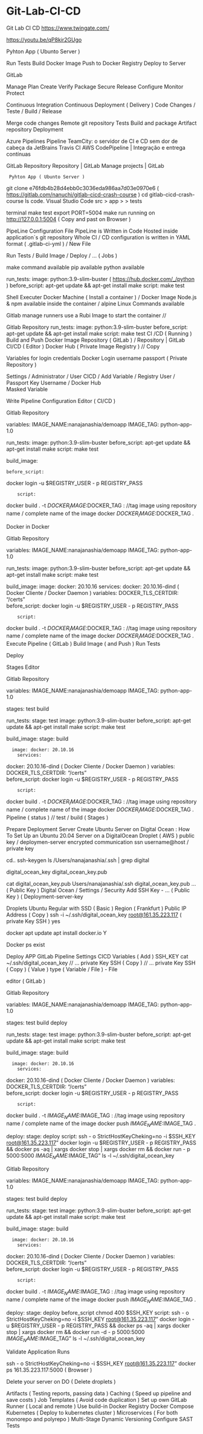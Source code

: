 # Git-Lab-CI-CD

Git Lab CI CD 
https://www.twingate.com/


https://youtu.be/qP8kir2GUgo

Pyhton App ( Ubunto Server ) 

Run Tests 
Build Docker Image
Push to Docker Registry 
Deploy to Server 

GitLab

Manage 
Plan 
Create
Verify 
Package 
Secure 
Release 
Configure 
Monitor 
Protect 

Continuous Integration 
Continuous Deployment ( Delivery ) 
Code Changes / Teste / Build / Release 

Merge code changes 
Remote git repository 
Tests
Build and package 
Artifact repository 
Deployment  

Azure Pipelines
Pipeline
TeamCity: o servidor de CI e CD sem dor de cabeça da JetBrains
Travis CI
AWS CodePipeline | Integração e entrega contínuas

GitLab Repository 
Repository | GitLab
Manage projects | GitLab

 
     Pyhton App ( Ubunto Server ) 

git clone e76fdb4b28d4ebb0c3036eda986aa7d03e0970e6 ( https://gitlab.com/nanuchi/gitlab-cicd-crash-course ) 
cd gitlab-cicd-crash-course 
ls
code. 
Visual Studio Code
src > app > > tests 

terminal 
make test
export PORT=5004 
make run 
running on http://127.0.0.1:5004 ( Copy and past on Browser ) 

PipeLine Configuration File
PipeLine is Written in Code
Hosted inside application´s git repository 
Whole CI / CD configuration is written in YAML format ( .gitlab-ci-yml ) / New File 

Run Tests / Build Image / Deploy / … ( Jobs ) 

make command available
pip available 
python available 

run_tests: 
   image: python:3.9-slim-buster ( https://hub.docker.com/_/python ) 
   before_script:
apt-get update && apt-get install make 
   script: 
make test 

Shell Executer 
Docker Machine ( Install a container ) / Docker Image Node.js & npm available inside the container / alpine Linux Commands available 

Gitlab manage runners use a Rubi Image to start the container //

 Gitlab Repository 
run_tests: 
   image: python:3.9-slim-buster
   before_script:
apt-get update && apt-get install make 
   script: 
make test 
CI /CD ( Running ) 
Build and Push Docker Image 
Repository ( GitLab ) / Repository | GitLab
CI/CD ( Editor ) 
Docker Hub ( Private Image Registry ) // Copy 

Variables for login credentials 
Docker Login 
username passport ( Private Repository ) 

Settings / Administrator / User 
CICD / Add Variable / Registry User / Passport 
Key
Username / Docker Hub  
Masked Variable

Write Pipeline Configuration 
Editor ( CI/CD ) 


Gitlab Repository 

 variables:
     IMAGE_NAME:nanajanashia/demoapp
     IMAGE_TAG: python-app-1.0 

run_tests: 
   image: python:3.9-slim-buster
   before_script:
apt-get update && apt-get install make 
   script: 
make test 

build_image: 
      
    before_script: 
docker login -u $REGISTRY_USER - p REGISTRY_PASS


        script: 
docker build . -t $DOCKER_IMAGE:$DOCKER_TAG :   //tag image using repository name / complete name of the image
docker $DOCKER_IMAGE:$DOCKER_TAG . 




Docker in Docker 


Gitlab Repository 

 variables:
     IMAGE_NAME:nanajanashia/demoapp
     IMAGE_TAG: python-app-1.0 

run_tests: 
   image: python:3.9-slim-buster
   before_script:
apt-get update && apt-get install make 
   script: 
make test 

build_image: 
      image: docker: 20.10.16
        services: 
docker: 20.10.16-dind ( Docker Cliente / Docker Daemon ) 
    variables: 
   DOCKER_TLS_CERTDIR: “/certs”   
 before_script: 
docker login -u $REGISTRY_USER - p REGISTRY_PASS


        script: 
docker build . -t $DOCKER_IMAGE:$DOCKER_TAG :   //tag image using repository name / complete name of the image
docker $DOCKER_IMAGE:$DOCKER_TAG . 
Execute Pipeline ( GitLab ) 
Build Image ( and Push ) 
Run Tests 

Deploy 

Stages 
Editor 

Gitlab Repository 

 variables:
     IMAGE_NAME:nanajanashia/demoapp
     IMAGE_TAG: python-app-1.0 

stages:
test
build



run_tests: 
stage: test 
   image: python:3.9-slim-buster
   before_script:
apt-get update && apt-get install make 
   script: 
make test 

build_image: 
stage: build

      image: docker: 20.10.16
        services: 
docker: 20.10.16-dind ( Docker Cliente / Docker Daemon ) 
    variables: 
   DOCKER_TLS_CERTDIR: “/certs”   
 before_script: 
docker login -u $REGISTRY_USER - p REGISTRY_PASS


        script: 
docker build . -t $DOCKER_IMAGE:$DOCKER_TAG :   //tag image using repository name / complete name of the image
docker $DOCKER_IMAGE:$DOCKER_TAG . 
Pipeline ( status ) // test / build ( Stages ) 



Prepare Deployment Server 
Create Ubuntu Server on Digital Ocean : How To Set Up an Ubuntu 20.04 Server on a DigitalOcean Droplet ( AWS ) 
public key / deploymen-server encrypted communication ssn username@host / private key 

cd.. 
ssh-keygen
ls /Users/nanajanashia/.ssh | grep digital 

digital_ocean_key 
digital_ocean_key.pub 

cat digital_ocean_key.pub 
Users/nanajanashia/.ssh digital_ocean_key.pub 
… ( Public Key ) 
Digital Ocean / Settings / Security 
Add SSH Key - … ( Public Key )  ( Deployment-server-key

Droplets 
Ubuntu 
Regular with SSD ( Basic ) 
Region ( Frankfurt ) 
Public IP Address ( Copy ) 
ssh -i ~/.ssh/digital_ocean_key root@161.35.223.117 ( private Key SSH  ) 
yes

docker 
apt update 
apt install docker.io
Y

Docker ps
exist 

Deploy APP
GitLab Pipeline 
Settings CICD 
Variables ( Add ) SSH_KEY 
cat ~/.ssh/digital_ocean_key 
// … private Key SSH ( Copy ) 
// … private Key SSH ( Copy ) ( Value ) 
type ( Variable / File ) - File 

editor ( GitLab ) 



Gitlab Repository 

 variables:
     IMAGE_NAME:nanajanashia/demoapp
     IMAGE_TAG: python-app-1.0 

stages:
test
build
deploy



run_tests: 
stage: test 
   image: python:3.9-slim-buster
   before_script:
apt-get update && apt-get install make 
   script: 
make test 

build_image: 
stage: build

      image: docker: 20.10.16
        services: 
docker: 20.10.16-dind ( Docker Cliente / Docker Daemon ) 
    variables: 
   DOCKER_TLS_CERTDIR: “/certs”   
 before_script: 
docker login -u $REGISTRY_USER - p REGISTRY_PASS


        script: 
docker build . -t $IMAGE_NAME:$IMAGE_TAG :   //tag image using repository name / complete name of the image
docker push $IMAGE_NAME:$IMAGE_TAG . 

deploy: 
stage: deploy 
script: 
ssh - o StrictHostKeyCheking=no -i $SSH_KEY root@161.35.223.117”
             docker login -u $REGISTRY_USER - p REGISTRY_PASS &&
             docker ps -aq | xargs docker stop | xargs docker rm && 
             docker run - p 5000:5000 $IMAGE_NAME:$IMAGE_TAG”
ls -l ~/.ssh/digital_ocean_key  




Gitlab Repository 

 variables:
     IMAGE_NAME:nanajanashia/demoapp
     IMAGE_TAG: python-app-1.0 

stages:
test
build
deploy



run_tests: 
stage: test 
   image: python:3.9-slim-buster
   before_script:
apt-get update && apt-get install make 
   script: 
make test 

build_image: 
stage: build

      image: docker: 20.10.16
        services: 
docker: 20.10.16-dind ( Docker Cliente / Docker Daemon ) 
    variables: 
   DOCKER_TLS_CERTDIR: “/certs”   
 before_script: 
docker login -u $REGISTRY_USER - p REGISTRY_PASS


        script: 
docker build . -t $IMAGE_NAME:$IMAGE_TAG :   //tag image using repository name / complete name of the image
docker push $IMAGE_NAME:$IMAGE_TAG . 

deploy: 
stage: deploy 
before_script
chmod 400 $SSH_KEY
script: 
ssh - o StrictHostKeyCheking=no -i $SSH_KEY root@161.35.223.117”
             docker login -u $REGISTRY_USER - p REGISTRY_PASS &&
             docker ps -aq | xargs docker stop | xargs docker rm && 
             docker run -d - p 5000:5000 $IMAGE_NAME:$IMAGE_TAG”
ls -l ~/.ssh/digital_ocean_key  


Validate Application Runs 

ssh - o StrictHostKeyCheking=no -i $SSH_KEY root@161.35.223.117”
docker ps 
161.35.223.117:5000 ( Browser ) 

Delete your server on DO ( Delete droplets ) 

Artifacts ( Testing reports, passing data ) 
Caching ( Speed up pipeline and save costs ) 
Job Templates ( Avoid code duplication ) 
Set up own GitLab Runner ( Local and remote ) 
Use build-in Docker Registry 
Docker Compose 
Kubernetes ( Deploy to kubernetes cluster )
Microservices ( For both monorepo and polyrepo ) 
Multi-Stage 
Dynamic Versioning 
Configure SAST Tests 


  

